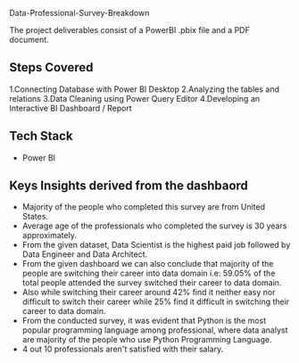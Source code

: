 Data-Professional-Survey-Breakdown

The project deliverables consist of a PowerBI .pbix file and a PDF document.

## Steps Covered

1.Connecting Database with Power BI Desktop
2.Analyzing the tables and relations
3.Data Cleaning using Power Query Editor
4.Developing an Interactive BI Dashboard / Report

## Tech Stack
- Power BI

## Keys Insights derived from the dashbaord
- Majority of the people who completed this survey are from United States.
- Average age of the professionals who completed the survey is 30 years approximately.
- From the given dataset, Data Scientist is the highest paid job followed by Data Engineer and Data Architect.
- From the given dashboard we can also conclude that majority of the people are switching their career into data domain i.e: 59.05% of the total people attended the 
  survey switched their career to data domain.
- Also while switching their career around 42% find it neither easy nor difficult to switch their career while 25% find it difficult in switching their career to data domain.
- From the conducted survey, it was evident that Python is the most popular programming language among professional, where data analyst are majority of the people who use Python Programming Language.
- 4 out 10 professionals aren't satisfied with their salary.
